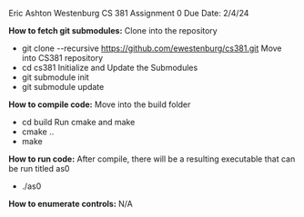 Eric Ashton Westenburg
CS 381 Assignment 0
Due Date: 2/4/24

**How to fetch git submodules:**
Clone into the repository
- git clone --recursive https://github.com/ewestenburg/cs381.git
Move into CS381 repository
- cd cs381
Initialize and Update the Submodules
- git submodule init
- git submodule update

**How to compile code:**
Move into the build folder
- cd build
Run cmake and make 
- cmake ..
- make

**How to run code:**
After compile, there will be a resulting executable that can be run titled as0
- ./as0

**How to enumerate controls:**
N/A